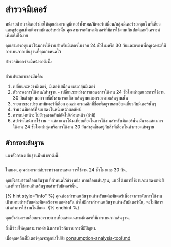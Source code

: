 # สำรวจมิเตอร์

หน้าจอสำรวจมิเตอร์ช่วยให้คุณสามารถดูมิเตอร์ทั้งหมด/มิเตอร์เสมือน/กลุ่มมิเตอร์ของคุณในที่เดียว และดูข้อมูลเพิ่มเติมจากมิเตอร์เหล่านั้น คุณสามารถค้นหามิเตอร์ที่มีการใช้งานเกินปกติและวิเคราะห์เพิ่มเติมได้ง่าย

คุณสามารถดูแนวโน้มการใช้งานสำหรับมิเตอร์ในรอบ 24 ชั่วโมงหรือ 30 วันและกรองเพื่อดูเฉพาะที่มีการเบนจากเส้นฐานที่คุณกำหนดไว้



สำรวจมิเตอร์จะมีหน้าตาดังนี้:

<figure><img src="../.gitbook/assets/image (2).png" alt=""><figcaption></figcaption></figure>

ส่วนประกอบของมันคือ:

1. เปลี่ยนระหว่างมิเตอร์, มิเตอร์เสมือน และกลุ่มมิเตอร์
2. ตัวกรองการใช้งาน/เส้นฐาน - เปลี่ยนระหว่างการแสดงการใช้งาน 24 ชั่วโมงล่าสุดและการใช้งาน 30 วันล่าสุด นอกจากนี้ยังสามารถเลือกเส้นฐานและกรองตามเส้นฐานนั้น
3. รายการของประเภทมิเตอร์ที่เลือก คุณสามารถคลิกที่ชื่อเพื่อดูรายละเอียดเกี่ยวกับมิเตอร์นั้นๆ
4. จำนวนมิเตอร์ที่จะแสดงในหนึ่งหน้าผลลัพธ์
5. การแบ่งหน้า: ไปยังชุดผลลัพธ์ถัดไป/ก่อนหน้า (ถ้ามี)
6. สปาร์คไลน์การใช้งาน - แสดงแนวโน้มเทียบเคียงในการใช้งานสำหรับมิเตอร์นั้น มันจะแสดงการใช้งาน 24 ชั่วโมงล่าสุดหรือการใช้งาน 30 วันล่าสุดขึ้นอยู่กับสิ่งที่เลือกในตัวกรองเส้นฐาน



## ตัวกรองเส้นฐาน

แผงตัวกรองเส้นฐานมีหน้าตาดังนี้:

<figure><img src="../.gitbook/assets/image (3).png" alt=""><figcaption></figcaption></figure>

ในแผง, คุณสามารถสลับระหว่างการแสดงการใช้งาน 24 ชั่วโมงและ 30 วัน.

คุณยังสามารถเลือกเส้นฐานที่กำหนดไว้ล่วงหน้า หากเลือกเส้นฐาน, แนวโน้มการใช้งานจะแสดงแท่งสีแดงที่การใช้งานเกินเส้นฐานสำหรับมิเตอร์นั้น.

{% hint style="info" %}
คุณต้องกำหนดเส้นฐานสำหรับแต่ละมิเตอร์เนื่องจากระดับการใช้งานเป้าหมายสำหรับแต่ละมิเตอร์อาจแตกต่างกัน ถ้าไม่มีการกำหนดเส้นฐานสำหรับมิเตอร์นั้น, จะไม่มีการเน้นค่าการใช้งานในสีแดง.
{% endhint %}

คุณยังสามารถเลือกกรองรายการเพื่อแสดงเฉพาะมิเตอร์ที่มีการเบนจากเส้นฐาน.

สิ่งนี้ช่วยให้คุณสามารถดำเนินการเร็วกับรายการที่มีปัญหา.

เมื่อคุณคลิกที่มิเตอร์คุณจะถูกนำไปยัง [consumption-analysis-tool.md](consumption-analysis-tool.md "mention")